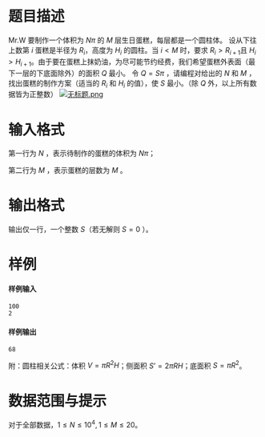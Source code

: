 
# 题目描述

Mr.W 要制作一个体积为 $N\pi$ 的 $M$ 层生日蛋糕，每层都是一个圆柱体。 
设从下往上数第 $i$ 蛋糕是半径为 $R_i$，高度为 $H_i$ 的圆柱。当 $i<M$ 时，要求  $R_i>R_{i+1}$且 $H_i >H_{i+1}$。由于要在蛋糕上抹奶油，为尽可能节约经费，我们希望蛋糕外表面（最下一层的下底面除外）的面积 $Q$ 最小。 
令 $Q =Sπ$ ，请编程对给出的 $N$ 和 $M$ ，找出蛋糕的制作方案（适当的 $R_i$ 和 $H_i$ 的值），使 $S$ 最小。（除 $Q$ 外，以上所有数据皆为正整数） 
[![无标题.png](/source/loj/10019/img/aHR0cHM6Ly9pLmxvbGkubmV0LzIwMTgvMDcvMDQvNWIzYzEzZGIyYmY5Yy5wbmc=.png)](https://i.loli.net/2018/07/04/5b3c13db2bf9c.png)

# 输入格式

第一行为 $N$ ，表示待制作的蛋糕的体积为 $N\pi$；

第二行为 $M$ ，表示蛋糕的层数为 $M$ 。


# 输出格式

输出仅一行，一个整数 $S$（若无解则 $S=0$ ）。

# 样例

#### 样例输入
```plain
100
2
```

#### 样例输出
```plain
68
```

附：圆柱相关公式：体积 $V=\pi R^2H$；侧面积 $S’=2\pi RH$；底面积 $S=\pi R^2$。

# 数据范围与提示

对于全部数据，$1 \leq N \leq 10^4,1 \leq M \leq 20$。

